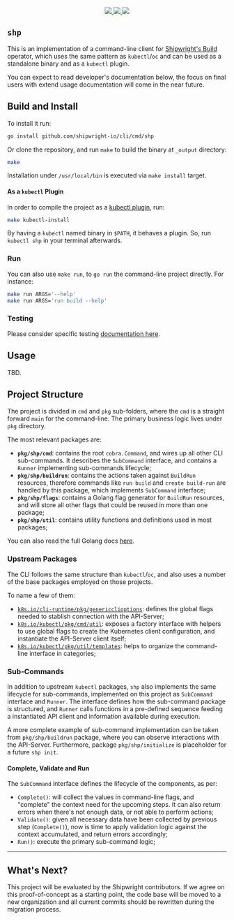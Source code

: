 <p align="center">
    <a alt="GitHub-Actions unit-tests" href="https://github.com/shipwright-io/cli/actions">
        <img src="https://github.com/shipwright-io/cli/actions/workflows/unit.yaml/badge.svg">
    </a>
    <a alt="go.pkg.dev project documentation" href="https://pkg.go.dev/mod/github.com/shipwright-io/cli">
        <img src="https://img.shields.io/badge/go.pkg.dev-docs-007d9c?logo=go&logoColor=white">
    </a>
    <a alt="goreportcard.com project report" href="https://goreportcard.com/report/github.com/shipwright-io/cli">
        <img src="https://goreportcard.com/badge/github.com/shipwright-io/cli">
    </a>
</p>

`shp`
-----------

This is an implementation of a command-line client for
[Shipwright's Build](shipwrightbuild) operator, which uses the same pattern as `kubectl`/`oc` and
can be used as a standalone binary and as a `kubectl` plugin.

You can expect to read developer's documentation below, the focus on final users with extend
usage documentation will come in the near future.

## Build and Install

To install it run:

```sh
go install github.com/shipwright-io/cli/cmd/shp
```

Or clone the repository, and run `make` to build the binary at `_output` directory:

```sh
make
```

Installation under `/usr/local/bin` is executed via `make install` target.

#### As a `kubectl` Plugin

In order to compile the project as a [kubectl plugin][kubectlplugin], run:

```sh
make kubectl-install
```

By having a `kubectl` named binary in `$PATH`, it behaves a plugin. So, run `kubectl shp` in your
terminal afterwards.


### Run

You can also use `make run`, to `go run` the command-line project directly. For instance:

```sh
make run ARGS='--help'
make run ARGS='run build --help'
```

### Testing

Please consider specific testing [documentation here](docs/testing.md).

## Usage

TBD.

## Project Structure

The project is divided in `cmd` and `pkg` sub-folders, where the `cmd` is a straight forward `main`
for the command-line. The primary business logic lives under `pkg` directory.

The most relevant packages are:

- **`pkg/shp/cmd`**: contains the root `cobra.Command`, and wires up all other CLI sub-commands. It
describes the `SubCommand` interface, and contains a `Runner` implementing sub-commands lifecycle;
- **`pkg/shp/buildrun`**: contains the actions taken against `BuildRun` resources, therefore commands
like `run build` and `create build-run` are handled by this package, which implements `SubCommand`
interface;
- **`pkg/shp/flags`**: contains a Golang flag generator for `BuildRun` resources, and will store all
other flags that could be reused in more than one package;
- **`pkg/shp/util`**: contains utility functions and definitions used in most packages;

You can also read the full Golang docs [here][gopkgdev].

### Upstream Packages

The CLI follows the same structure than `kubectl`/`oc`, and also uses a number of the base packages
employed on those projects.

To name a few of them:

- [`k8s.io/cli-runtime/pkg/genericclioptions`][genericclioptions]: defines the global flags needed
to stablish connection with the API-Server;
- [`k8s.io/kubectl/pkg/cmd/util`][kubectlutil]: exposes a factory interface with helpers to use
global flags to create the Kubernetes client configuration, and instantiate the API-Server client
itself;
- [`k8s.io/kubectl/pkg/util/templates`][kubectltmpl]: helps to organize the command-line interface
in categories;

### Sub-Commands

In addition to upstream `kubectl` packages, `shp` also implements the same lifecycle for
sub-commands, implemented on this project as `SubCommand` interface and `Runner`. The interface
defines how the sub-command package is structured, and `Runner` calls functions in a pre-defined
sequence feeding a instantiated API client and information available during execution.

A more complete example of sub-command implementation can be taken from `pkg/shp/buildrun` package,
where you can observe interactions with the API-Server. Furthermore, package `pkg/shp/initialize` is
placeholder for a future `shp init`.

#### Complete, Validate and Run

The `SubCommand` interface defines the lifecycle of the components, as per:

- `Complete()`: will collect the values in command-line flags, and "complete" the context need for
the upcoming steps. It can also return errors when there's not enough data, or not able to perform
actions;
- `Validate()`: given all necessary data have been collected by previous step (`Complete()`), now is
time to apply validation logic against the context accumulated, and return errors accordingly;
- `Run()`: execute the primary sub-command logic;

<hr/>

## What's Next?

This project will be evaluated by the Shipwright contributors. If we agree on this proof-of-concept
as a starting point, the code base will be moved to a new organization and all current commits should
be rewritten during the migration process.

[shipwrightbuild]: https://github.com/shipwright-io/build/
[kubectlplugin]: https://krew.sigs.k8s.io/docs/developer-guide/
[gopkgdev]: https://pkg.go.dev/mod/github.com/shipwright-io/cli/
[genericclioptions]: https://pkg.go.dev/k8s.io/cli-runtime@v0.17.6/pkg/genericclioptions?tab=overview
[kubectlutil]: https://pkg.go.dev/k8s.io/kubectl@v0.17.6/pkg/cmd/util?tab=overview
[kubectltmpl]: https://pkg.go.dev/k8s.io/kubectl@v0.17.6/pkg/util/templates?tab=overview
